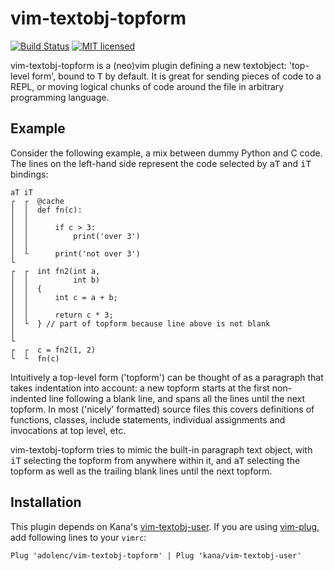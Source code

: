 vim-textobj-topform
===================
[![Build Status](https://travis-ci.com/adolenc/vim-textobj-topform.svg?branch=master)](https://travis-ci.com/adolenc/vim-textobj-topform)
[![MIT licensed](https://img.shields.io/badge/license-MIT-blue.svg)](./LICENSE)

vim-textobj-topform is a (neo)vim plugin defining a new textobject: 'top-level
form', bound to <kbd>T</kbd> by default. It is great for sending pieces of code
to a REPL, or moving logical chunks of code around the file in arbitrary
programming language.

## Example
Consider the following example, a mix between dummy Python and C code.
The lines on the left-hand side represent the code selected by <kbd>aT</kbd>
and <kbd>iT</kbd> bindings:

```
aT iT
┌  ┌  @cache
│  │  def fn(c):
│  │  
│  │      if c > 3:
│  │          print('over 3')
│  │  
│  └      print('not over 3')
└     
┌  ┌  int fn2(int a,
│  │          int b)
│  │  {
│  │      int c = a + b;
│  │  
│  │      return c * 3;
│  └  } // part of topform because line above is not blank
│     
└     
┌  ┌  c = fn2(1, 2)
└  └  fn(c)
```

Intuitively a top-level form ('topform') can be thought of as a paragraph that
takes indentation into account: a new topform starts at the first non-indented
line following a blank line, and spans all the lines until the next topform.
In most ('nicely' formatted) source files this covers definitions of functions,
classes, include statements, individual assignments and invocations at top
level, etc.

vim-textobj-topform tries to mimic the built-in paragraph text object, with
<kbd>iT</kbd> selecting the topform from anywhere within it, and <kbd>aT</kbd>
selecting the topform as well as the trailing blank lines until the next
topform.

## Installation
This plugin depends on Kana's
[vim-textobj-user](https://github.com/kana/vim-textobj-user). If you are using
[vim-plug](https://github.com/junegunn/vim-plug), add following lines to your
`vimrc`:

```
Plug 'adolenc/vim-textobj-topform' | Plug 'kana/vim-textobj-user'
```
